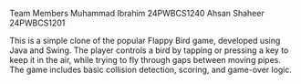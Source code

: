 Team Members 
Muhammad Ibrahim 24PWBCS1240 
Ahsan Shaheer 24PWBCS1201 

This is a simple clone of the popular Flappy Bird game, developed using Java and Swing. The player controls a bird by tapping or pressing a key to keep it in the air, while trying to fly through gaps between moving pipes. The game includes basic collision detection, scoring, and game-over logic.
